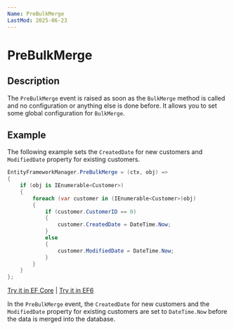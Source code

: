 ```yaml
---
Name: PreBulkMerge
LastMod: 2025-06-23
---
```


# PreBulkMerge

## Description

The `PreBulkMerge` event is raised as soon as the `BulkMerge` method is called and no configuration or anything else is done before. It allows you to set some global configuration for `BulkMerge`. 

## Example

The following example sets the `CreatedDate` for new customers and `ModifiedDate` property for existing customers.

```csharp
EntityFrameworkManager.PreBulkMerge = (ctx, obj) =>
{
    if (obj is IEnumerable<Customer>)
    {
        foreach (var customer in (IEnumerable<Customer>)obj)
        {
            if (customer.CustomerID == 0)
            {
                customer.CreatedDate = DateTime.Now;
            }
            else
            {
                customer.ModifiedDate = DateTime.Now;
            }
        }
    }
};
```

[Try it in EF Core](https://dotnetfiddle.net/SK2Prc) | [Try it in EF6](https://dotnetfiddle.net/YsLVnQ)

In the `PreBulkMerge` event, the `CreatedDate` for new customers and the `ModifiedDate` property for existing customers are set to `DateTime.Now` before the data is merged into the database.
